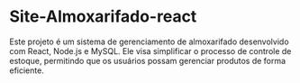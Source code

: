 # Site-Almoxarifado-react
Este projeto é um sistema de gerenciamento de almoxarifado desenvolvido com React, Node.js e MySQL. Ele visa simplificar o processo de controle de estoque, permitindo que os usuários possam gerenciar produtos de forma eficiente.
